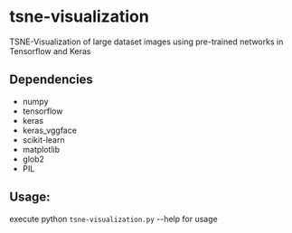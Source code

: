 # tsne-visualization
TSNE-Visualization of large dataset images using pre-trained networks in Tensorflow and Keras

## Dependencies
* numpy
* tensorflow
* keras
* keras_vggface
* scikit-learn
* matplotlib
* glob2
* PIL

## Usage:
execute python ```tsne-visualization.py``` --help for usage
